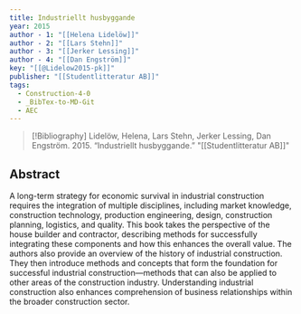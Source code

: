```yaml
---
title: Industriellt husbyggande
year: 2015
author - 1: "[[Helena Lidelöw]]"
author - 2: "[[Lars Stehn]]"
author - 3: "[[Jerker Lessing]]"
author - 4: "[[Dan Engström]]"
key: "[[@Lidelow2015-pk]]"
publisher: "[[Studentlitteratur AB]]"
tags:
  - Construction-4-0
  - _BibTex-to-MD-Git
  - AEC
---
```


> [!Bibliography]
> Lidelöw, Helena, Lars Stehn, Jerker Lessing, Dan Engström. 2015. “Industriellt husbyggande.” "[[Studentlitteratur AB]]"

## Abstract
A long-term strategy for economic survival in industrial construction requires the integration of multiple disciplines, including market knowledge, construction technology, production engineering, design, construction planning, logistics, and quality. This book takes the perspective of the house builder and contractor, describing methods for successfully integrating these components and how this enhances the overall value. The authors also provide an overview of the history of industrial construction. They then introduce methods and concepts that form the foundation for successful industrial construction—methods that can also be applied to other areas of the construction industry. Understanding industrial construction also enhances comprehension of business relationships within the broader construction sector.